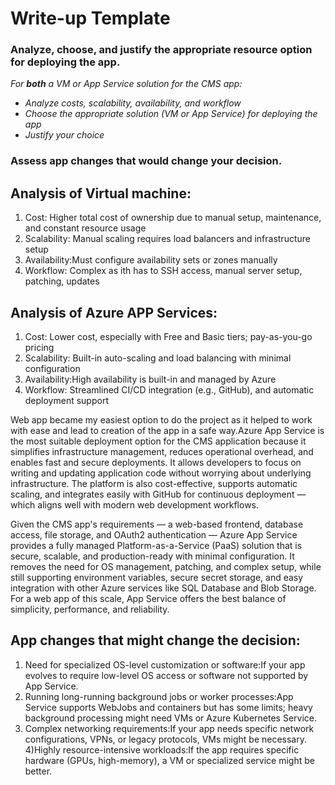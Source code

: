 # Write-up Template

### Analyze, choose, and justify the appropriate resource option for deploying the app.

*For **both** a VM or App Service solution for the CMS app:*
- *Analyze costs, scalability, availability, and workflow*
- *Choose the appropriate solution (VM or App Service) for deploying the app*
- *Justify your choice*

### Assess app changes that would change your decision.

## Analysis of Virtual machine:
1) Cost: Higher total cost of ownership due to manual setup, maintenance, and constant resource usage
2) Scalability: Manual scaling requires load balancers and infrastructure setup
3) Availability:Must configure availability sets or zones manually
4) Workflow: Complex as ith has to SSH access, manual server setup, patching, updates
## Analysis of Azure APP Services:
1) Cost: Lower cost, especially with Free and Basic tiers; pay-as-you-go pricing
2) Scalability: Built-in auto-scaling and load balancing with minimal configuration
3) Availability:High availability is built-in and managed by Azure
4) Workflow: Streamlined CI/CD integration (e.g., GitHub), and automatic deployment support
   
Web app became my easiest option to do the project as it helped to work with ease and lead to creation of the app in a safe way.Azure App Service is the most suitable deployment option for the CMS application because it simplifies infrastructure management, reduces operational overhead, and enables fast and secure deployments. It allows developers to focus on writing and updating application code without worrying about underlying infrastructure. The platform is also cost-effective, supports automatic scaling, and integrates easily with GitHub for continuous deployment — which aligns well with modern web development workflows.

Given the CMS app's requirements — a web-based frontend, database access, file storage, and OAuth2 authentication — Azure App Service provides a fully managed Platform-as-a-Service (PaaS) solution that is secure, scalable, and production-ready with minimal configuration. It removes the need for OS management, patching, and complex setup, while still supporting environment variables, secure secret storage, and easy integration with other Azure services like SQL Database and Blob Storage. For a web app of this scale, App Service offers the best balance of simplicity, performance, and reliability.

## App changes that might change the decision:

1) Need for specialized OS-level customization or software:If your app evolves to require low-level OS access or software not supported by App Service.
2) Running long-running background jobs or worker processes:App Service supports WebJobs and containers but has some limits; heavy background processing might need VMs or Azure Kubernetes Service.
3) Complex networking requirements:If your app needs specific network configurations, VPNs, or legacy protocols, VMs might be necessary.
4)Highly resource-intensive workloads:If the app requires specific hardware (GPUs, high-memory), a VM or specialized service might be better.

